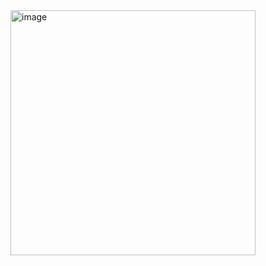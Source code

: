 <img width="392" alt="image" src="https://github.com/emirhanzeyrekk/NewsAppWithAPI-BTKAcademyiOSCourse/assets/121854589/8b6a4980-1000-43ac-85ba-190e49d4dcf7">
